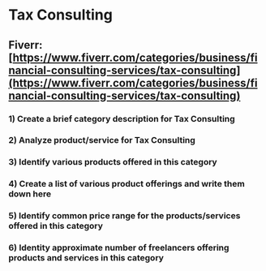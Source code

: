 # Tax Consulting
## Fiverr: [https://www.fiverr.com/categories/business/financial-consulting-services/tax-consulting](https://www.fiverr.com/categories/business/financial-consulting-services/tax-consulting)
### 1) Create a brief category description for Tax Consulting
### 2) Analyze product/service for Tax Consulting
### 3) Identify various products offered in this category
### 4) Create a list of various product offerings and write them down here
### 5) Identify common price range for the products/services offered in this category
### 6) Identity approximate number of freelancers offering products and services in this category
